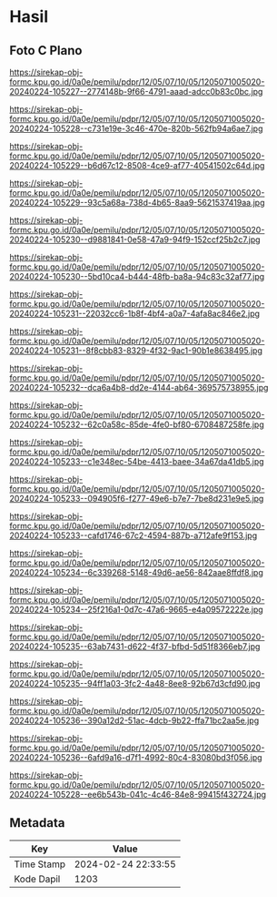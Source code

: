 # Hasil

## Foto C Plano

https://sirekap-obj-formc.kpu.go.id/0a0e/pemilu/pdpr/12/05/07/10/05/1205071005020-20240224-105227--2774148b-9f66-4791-aaad-adcc0b83c0bc.jpg

https://sirekap-obj-formc.kpu.go.id/0a0e/pemilu/pdpr/12/05/07/10/05/1205071005020-20240224-105228--c731e19e-3c46-470e-820b-562fb94a6ae7.jpg

https://sirekap-obj-formc.kpu.go.id/0a0e/pemilu/pdpr/12/05/07/10/05/1205071005020-20240224-105229--b6d67c12-8508-4ce9-af77-40541502c64d.jpg

https://sirekap-obj-formc.kpu.go.id/0a0e/pemilu/pdpr/12/05/07/10/05/1205071005020-20240224-105229--93c5a68a-738d-4b65-8aa9-5621537419aa.jpg

https://sirekap-obj-formc.kpu.go.id/0a0e/pemilu/pdpr/12/05/07/10/05/1205071005020-20240224-105230--d9881841-0e58-47a9-94f9-152ccf25b2c7.jpg

https://sirekap-obj-formc.kpu.go.id/0a0e/pemilu/pdpr/12/05/07/10/05/1205071005020-20240224-105230--5bd10ca4-b444-48fb-ba8a-94c83c32af77.jpg

https://sirekap-obj-formc.kpu.go.id/0a0e/pemilu/pdpr/12/05/07/10/05/1205071005020-20240224-105231--22032cc6-1b8f-4bf4-a0a7-4afa8ac846e2.jpg

https://sirekap-obj-formc.kpu.go.id/0a0e/pemilu/pdpr/12/05/07/10/05/1205071005020-20240224-105231--8f8cbb83-8329-4f32-9ac1-90b1e8638495.jpg

https://sirekap-obj-formc.kpu.go.id/0a0e/pemilu/pdpr/12/05/07/10/05/1205071005020-20240224-105232--dca6a4b8-dd2e-4144-ab64-369575738955.jpg

https://sirekap-obj-formc.kpu.go.id/0a0e/pemilu/pdpr/12/05/07/10/05/1205071005020-20240224-105232--62c0a58c-85de-4fe0-bf80-6708487258fe.jpg

https://sirekap-obj-formc.kpu.go.id/0a0e/pemilu/pdpr/12/05/07/10/05/1205071005020-20240224-105233--c1e348ec-54be-4413-baee-34a67da41db5.jpg

https://sirekap-obj-formc.kpu.go.id/0a0e/pemilu/pdpr/12/05/07/10/05/1205071005020-20240224-105233--094905f6-f277-49e6-b7e7-7be8d231e9e5.jpg

https://sirekap-obj-formc.kpu.go.id/0a0e/pemilu/pdpr/12/05/07/10/05/1205071005020-20240224-105233--cafd1746-67c2-4594-887b-a712afe9f153.jpg

https://sirekap-obj-formc.kpu.go.id/0a0e/pemilu/pdpr/12/05/07/10/05/1205071005020-20240224-105234--6c339268-5148-49d6-ae56-842aae8ffdf8.jpg

https://sirekap-obj-formc.kpu.go.id/0a0e/pemilu/pdpr/12/05/07/10/05/1205071005020-20240224-105234--25f216a1-0d7c-47a6-9665-e4a09572222e.jpg

https://sirekap-obj-formc.kpu.go.id/0a0e/pemilu/pdpr/12/05/07/10/05/1205071005020-20240224-105235--63ab7431-d622-4f37-bfbd-5d51f8366eb7.jpg

https://sirekap-obj-formc.kpu.go.id/0a0e/pemilu/pdpr/12/05/07/10/05/1205071005020-20240224-105235--94ff1a03-3fc2-4a48-8ee8-92b67d3cfd90.jpg

https://sirekap-obj-formc.kpu.go.id/0a0e/pemilu/pdpr/12/05/07/10/05/1205071005020-20240224-105236--390a12d2-51ac-4dcb-9b22-ffa71bc2aa5e.jpg

https://sirekap-obj-formc.kpu.go.id/0a0e/pemilu/pdpr/12/05/07/10/05/1205071005020-20240224-105236--6afd9a16-d7f1-4992-80c4-83080bd3f056.jpg

https://sirekap-obj-formc.kpu.go.id/0a0e/pemilu/pdpr/12/05/07/10/05/1205071005020-20240224-105228--ee6b543b-041c-4c46-84e8-99415f432724.jpg


## Metadata

| Key        | Value               |
| ---------- | ------------------- |
| Time Stamp | 2024-02-24 22:33:55 |
| Kode Dapil | 1203                |



